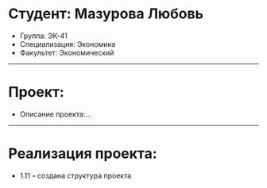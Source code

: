 # Студент: Мазурова Любовь
- Группа: ЭК-41
- Специализация: Экономика
- Факультет: Экономический
---
# Проект: 
- Описание проекта:...
---
# Реализация проекта:
- 1.11 – создана структура проекта
